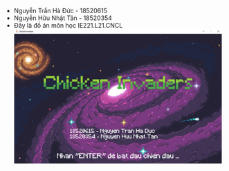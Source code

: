 - Nguyễn Trần Hà Đức - 18520615
- Nguyễn Hữu Nhật Tân - 18520354
- Đây là đồ án môn học IE221.L21.CNCL
![alt text](https://github.com/KanbeiUIT/chicken_invaders/blob/master/Media/intro_md.png?raw=true)